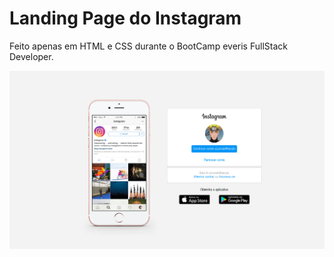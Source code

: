 # Landing Page do Instagram
Feito apenas em HTML e CSS durante o BootCamp everis FullStack Developer.

![landing_page](https://github.com/vncscampos/Landing-Page-Instagram/blob/main/.github/Screenshot_20201024_152315.png)
